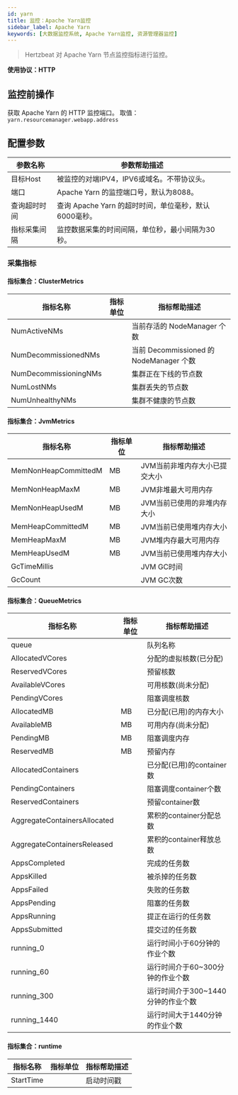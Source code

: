 ```yaml
---
id: yarn
title: 监控：Apache Yarn监控
sidebar_label: Apache Yarn
keywords: [大数据监控系统, Apache Yarn监控, 资源管理器监控]
---
```


> Hertzbeat 对 Apache Yarn 节点监控指标进行监控。

**使用协议：HTTP**

## 监控前操作

获取 Apache Yarn 的 HTTP 监控端口。 取值：`yarn.resourcemanager.webapp.address`

## 配置参数

|  参数名称  |               参数帮助描述                |
|--------|-------------------------------------|
| 目标Host | 被监控的对端IPV4，IPV6或域名。不带协议头。           |
| 端口     | Apache Yarn 的监控端口号，默认为8088。         |
| 查询超时时间 | 查询 Apache Yarn 的超时时间，单位毫秒，默认6000毫秒。 |
| 指标采集间隔 | 监控数据采集的时间间隔，单位秒，最小间隔为30秒。           |

### 采集指标

#### 指标集合：ClusterMetrics

|         指标名称          | 指标单位 |               指标帮助描述               |
|-----------------------|------|------------------------------------|
| NumActiveNMs          |      | 当前存活的 NodeManager 个数               |
| NumDecommissionedNMs  |      | 当前 Decommissioned 的 NodeManager 个数 |
| NumDecommissioningNMs |      | 集群正在下线的节点数                         |
| NumLostNMs            |      | 集群丢失的节点数                           |
| NumUnhealthyNMs       |      | 集群不健康的节点数                          |

#### 指标集合：JvmMetrics

|         指标名称         | 指标单位 |      指标帮助描述      |
|----------------------|------|------------------|
| MemNonHeapCommittedM | MB   | JVM当前非堆内存大小已提交大小 |
| MemNonHeapMaxM       | MB   | JVM非堆最大可用内存      |
| MemNonHeapUsedM      | MB   | JVM当前已使用的非堆内存大小  |
| MemHeapCommittedM    | MB   | JVM当前已使用堆内存大小    |
| MemHeapMaxM          | MB   | JVM堆内存最大可用内存     |
| MemHeapUsedM         | MB   | JVM当前已使用堆内存大小    |
| GcTimeMillis         |      | JVM GC时间         |
| GcCount              |      | JVM GC次数         |

#### 指标集合：QueueMetrics

|             指标名称             | 指标单位 |        指标帮助描述         |
|------------------------------|------|-----------------------|
| queue                        |      | 队列名称                  |
| AllocatedVCores              |      | 分配的虚拟核数(已分配)          |
| ReservedVCores               |      | 预留核数                  |
| AvailableVCores              |      | 可用核数(尚未分配)            |
| PendingVCores                |      | 阻塞调度核数                |
| AllocatedMB                  | MB   | 已分配(已用)的内存大小          |
| AvailableMB                  | MB   | 可用内存(尚未分配)            |
| PendingMB                    | MB   | 阻塞调度内存                |
| ReservedMB                   | MB   | 预留内存                  |
| AllocatedContainers          |      | 已分配(已用)的container数    |
| PendingContainers            |      | 阻塞调度container个数       |
| ReservedContainers           |      | 预留container数          |
| AggregateContainersAllocated |      | 累积的container分配总数      |
| AggregateContainersReleased  |      | 累积的container释放总数      |
| AppsCompleted                |      | 完成的任务数                |
| AppsKilled                   |      | 被杀掉的任务数               |
| AppsFailed                   |      | 失败的任务数                |
| AppsPending                  |      | 阻塞的任务数                |
| AppsRunning                  |      | 提正在运行的任务数             |
| AppsSubmitted                |      | 提交过的任务数               |
| running_0                    |      | 运行时间小于60分钟的作业个数       |
| running_60                   |      | 运行时间介于60~300分钟的作业个数   |
| running_300                  |      | 运行时间介于300~1440分钟的作业个数 |
| running_1440                 |      | 运行时间大于1440分钟的作业个数     |

#### 指标集合：runtime

|   指标名称    | 指标单位 | 指标帮助描述 |
|-----------|------|--------|
| StartTime |      | 启动时间戳  |
